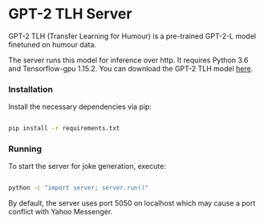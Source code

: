 # GPT-2 TLH Server

GPT-2 TLH (Transfer Learning for Humour) is a pre-trained GPT-2-L model finetuned on humour data.

The server runs this model for inference over http. It requires Python 3.6 and Tensorflow-gpu 1.15.2. 
You can download the GPT-2 TLH model [here](https://drive.google.com/open?id=17Hfi-djaht8VKn00e33Z0BgJOE46d2RL).

### Installation
Install the necessary dependencies via pip:
 
```bash

pip install -r requirements.txt

```

### Running
 
To start the server for joke generation, execute:

```bash

python -c "import server; server.run()"

```
By default, the server uses port 5050 on localhost which may cause a port conflict with Yahoo Messenger.
